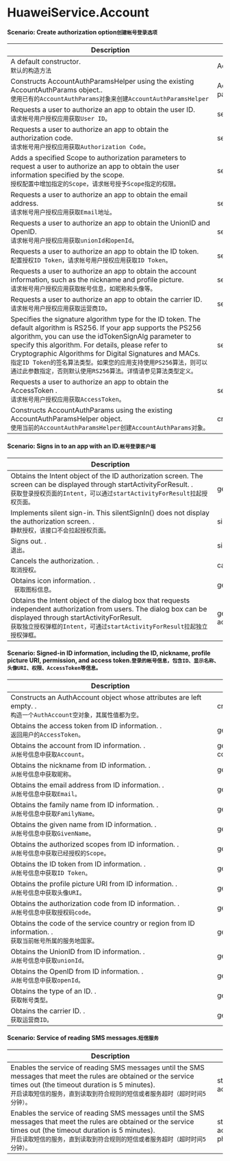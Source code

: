 # HuaweiService.Account



#### Scenario: Create authorization option``创建帐号登录选项``
|<div style="width: 350pt">Description</div>| Api | Reference |
---|---|---
A default constructor.<br>``默认的构造方法``|AccountAuthParamsHelper()|https://developer.huawei.com/consumer/cn/doc/development/HMSCore-References/accountauthparamshelper-0000001050438849
Constructs AccountAuthParamsHelper using the existing AccountAuthParams object..<br>``使用已有的AccountAuthParams对象来创建AccountAuthParamsHelper``|AccountAuthParamsHelper(AccountAuthParams params)|https://developer.huawei.com/consumer/cn/doc/development/HMSCore-References/accountauthparamshelper-0000001050438849
Requests a user to authorize an app to obtain the user ID.<br>`` 请求帐号用户授权应用获取User ID。 ``|setUid()|https://developer.huawei.com/consumer/en/doc/development/HMSCore-References/accountauthparamshelper-0000001050438849
 Requests a user to authorize an app to obtain the authorization code.<br>`` 请求帐号用户授权应用获取Authorization Code。 ``|setAuthorizationCode()|https://developer.huawei.com/consumer/en/doc/development/HMSCore-References/accountauthparamshelper-0000001050438849
 Adds a specified Scope to authorization parameters to request a user to authorize an app to obtain the user information specified by the scope.<br>`` 授权配置中增加指定的Scope，请求帐号授予Scope指定的权限。 ``|setScopeList(List<Scope> scopeList)|https://developer.huawei.com/consumer/en/doc/development/HMSCore-References/accountauthparamshelper-0000001050438849
 Requests a user to authorize an app to obtain the email address.<br>`` 请求帐号用户授权应用获取Email地址。 ``|setEmail()|https://developer.huawei.com/consumer/en/doc/development/HMSCore-References/accountauthparamshelper-0000001050438849
 Requests a user to authorize an app to obtain the UnionID and OpenID.<br>`` 请求帐号用户授权应用获取unionId和openId。 ``|setId()|https://developer.huawei.com/consumer/en/doc/development/HMSCore-References/accountauthparamshelper-0000001050438849
 Requests a user to authorize an app to obtain the ID token.<br>`` 配置授权ID Token，请求帐号用户授权应用获取ID Token。 ``|setIdToken()|https://developer.huawei.com/consumer/en/doc/development/HMSCore-References/accountauthparamshelper-0000001050438849
 Requests a user to authorize an app to obtain the account information, such as the nickname and profile picture.<br>`` 请求帐号用户授权应用获取帐号信息，如昵称和头像等。 ``|setProfile()|https://developer.huawei.com/consumer/en/doc/development/HMSCore-References/accountauthparamshelper-0000001050438849
 Requests a user to authorize an app to obtain the carrier ID.<br>`` 请求帐号用户授权应用获取运营商ID。 ``|setCarrierId()|https://developer.huawei.com/consumer/en/doc/development/HMSCore-References/accountauthparamshelper-0000001050438849
 Specifies the signature algorithm type for the ID token. The default algorithm is RS256. If your app supports the PS256 algorithm, you can use the idTokenSignAlg parameter to specify this algorithm. For details, please refer to Cryptographic Algorithms for Digital Signatures and MACs.<br>`` 指定ID Token的签名算法类型。如果您的应用支持使用PS256算法，则可以通过此参数指定，否则默认使用RS256算法。详情请参见算法类型定义。 ``|setIdTokenSignAlg(int idTokenSignAlg)|https://developer.huawei.com/consumer/en/doc/development/HMSCore-References/accountauthparamshelper-0000001050438849
  Requests a user to authorize an app to obtain the AccessToken .<br>`` 请求帐号用户授权应用获取AccessToken。 ``|setAccessToken()|https://developer.huawei.com/consumer/cn/doc/development/HMSCore-Guides/dev-guide-account-0000001050048888
 Constructs AccountAuthParams using the existing AccountAuthParamsHelper object.<br>`` 使用当前的AccountAuthParamsHelper创建AccountAuthParams对象。 ``|createParams()|https://developer.huawei.com/consumer/en/doc/development/HMSCore-References/accountauthparamshelper-0000001050438849


 #### Scenario: Signs in to an app with an ID.``帐号登录客户端``
|<div style="width: 350pt">Description</div>| Api | Reference |
---|---|---
Obtains the Intent object of the ID authorization screen. The screen can be displayed through startActivityForResult. .<br>`` 获取登录授权页面的Intent，可以通过startActivityForResult拉起授权页面。 ``|getSignInIntent()|https://developer.huawei.com/consumer/en/doc/development/HMSCore-References/accountauthservice-0000001050199395
 Implements silent sign-in. This silentSignIn() does not display the authorization screen. .<br>`` 静默授权，该接口不会拉起授权页面。 ``|silentSignIn()|https://developer.huawei.com/consumer/en/doc/development/HMSCore-References/accountauthservice-0000001050199395
 Signs out. .<br>`` 退出。 ``|signOut()|https://developer.huawei.com/consumer/en/doc/development/HMSCore-References/accountauthservice-0000001050199395
 Cancels the authorization. .<br>`` 取消授权。 ``|cancelAuthorization()|https://developer.huawei.com/consumer/en/doc/development/HMSCore-References/accountauthservice-0000001050199395
 Obtains icon information. .<br>`` 获取图标信息。``|getChannel()|https://developer.huawei.com/consumer/en/doc/development/HMSCore-References/accountauthservice-0000001050199395
 Obtains the Intent object of the dialog box that requests independent authorization from users. The dialog box can be displayed through startActivityForResult.<br>`` 获取独立授权弹框的Intent，可通过startActivityForResult拉起独立授权弹框。 ``|getIndependentSignInIntent(String accessToken)|https://developer.huawei.com/consumer/en/doc/development/HMSCore-References/accountauthservice-0000001050199395

 #### Scenario: Signed-in ID information, including the ID, nickname, profile picture URI, permission, and access token.``登录的帐号信息，包含ID、显示名称、头像URI、权限、AccessToken等信息。``
|<div style="width: 350pt">Description</div>| Api | Reference |
---|---|---
  Constructs an AuthAccount object whose attributes are left empty. .<br>`` 构造一个AuthAccount空对象，其属性值都为空。 ``|createDefault()|https://developer.huawei.com/consumer/en/doc/development/HMSCore-References/authaccount-0000001050315810
 Obtains the access token from ID information. .<br>`` 返回用户的AccessToken。 ``|getAccessToken()|https://developer.huawei.com/consumer/en/doc/development/HMSCore-References/authaccount-0000001050315810
 Obtains the account from ID information. .<br>`` 从帐号信息中获取Account。 ``|getAccount(Context context)|https://developer.huawei.com/consumer/en/doc/development/HMSCore-References/authaccount-0000001050315810
 Obtains the nickname from ID information. .<br>`` 从帐号信息中获取昵称。 ``|getDisplayName()|https://developer.huawei.com/consumer/en/doc/development/HMSCore-References/authaccount-0000001050315810
 Obtains the email address from ID information. .<br>`` 从帐号信息中获取Email。 ``|getEmail()|https://developer.huawei.com/consumer/en/doc/development/HMSCore-References/authaccount-0000001050315810
 Obtains the family name from ID information. .<br>`` 从帐号信息中获取FamilyName。 ``|getFamilyName()|https://developer.huawei.com/consumer/en/doc/development/HMSCore-References/authaccount-0000001050315810
 Obtains the given name from ID information. .<br>`` 从帐号信息中获取GivenName。 ``|getGivenName()|https://developer.huawei.com/consumer/en/doc/development/HMSCore-References/authaccount-0000001050315810
 Obtains the authorized scopes from ID information. .<br>`` 从帐号信息中获取已经授权的Scope。 ``|getAuthorizedScopes()|https://developer.huawei.com/consumer/en/doc/development/HMSCore-References/authaccount-0000001050315810
 Obtains the ID token from ID information. .<br>`` 从帐号信息中获取ID Token。 ``|getIdToken()|https://developer.huawei.com/consumer/en/doc/development/HMSCore-References/authaccount-0000001050315810
 Obtains the profile picture URI from ID information. .<br>`` 从帐号信息中获取头像URI。 ``|getAvatarUri()|https://developer.huawei.com/consumer/en/doc/development/HMSCore-References/authaccount-0000001050315810
 Obtains the authorization code from ID information. .<br>`` 从帐号信息中获取授权码code。 ``|getAuthorizationCode()|https://developer.huawei.com/consumer/en/doc/development/HMSCore-References/authaccount-0000001050315810
 Obtains the code of the service country or region from ID information. .<br>`` 获取当前帐号所属的服务地国家。 ``|getServiceCountryCode()|https://developer.huawei.com/consumer/en/doc/development/HMSCore-References/authaccount-0000001050315810
 Obtains the UnionID from ID information. .<br>`` 从帐号信息中获取unionId。 ``|getUnionId()|https://developer.huawei.com/consumer/en/doc/development/HMSCore-References/authaccount-0000001050315810
 Obtains the OpenID from ID information. .<br>`` 从帐号信息中获取openId。 ``|getOpenId()|https://developer.huawei.com/consumer/en/doc/development/HMSCore-References/authaccount-0000001050315810
 Obtains the type of an ID. .<br>`` 获取帐号类型。 ``|getAccountFlag()|https://developer.huawei.com/consumer/en/doc/development/HMSCore-References/authaccount-0000001050315810
 Obtains the carrier ID. .<br>`` 获取运营商ID。 ``|getCarrierId()|https://developer.huawei.com/consumer/en/doc/development/HMSCore-References/authaccount-0000001050315810

  #### Scenario: Service of reading SMS messages.``短信服务``
|<div style="width: 350pt">Description</div>| Api | Reference |
---|---|---
Enables the service of reading SMS messages until the SMS messages that meet the rules are obtained or the service times out (the timeout duration is 5 minutes).<br>`` 开启读取短信的服务，直到读取到符合规则的短信或者服务超时（超时时间5分钟）。 ``|start(Activity activity)|https://developer.huawei.com/consumer/cn/doc/development/HMSCore-References/account-support-sms-readsmsmanager-0000001050050553
Enables the service of reading SMS messages until the SMS messages that meet the rules are obtained or the service times out (the timeout duration is 5 minutes).<br>`` 开启读取短信的服务，直到读取到符合规则的短信或者服务超时（超时时间5分钟）。 ``|startConsent(Activity activity, String phoneNumber)|https://developer.huawei.com/consumer/cn/doc/development/HMSCore-References/account-support-sms-readsmsmanager-0000001050050553